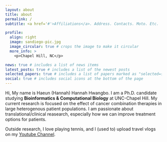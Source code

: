 ```yaml
---
layout: about
title: about
permalink: /
subtitle: <a href='#'>Affiliations</a>. Address. Contacts. Moto. Etc.

profile:
  align: right
  image: sandiego-pic.jpg
  image_circular: true # crops the image to make it circular
  more_info: >
    <p>Chapel Hill, NC</p>

news: true # includes a list of news items
latest_posts: true # includes a list of the newest posts
selected_papers: true # includes a list of papers marked as "selected={true}"
social: true # includes social icons at the bottom of the page
---
```


Hi, My name is Haeun (Hannah) Hannah Hwangbo. I am a Ph.D. candidate studying **Bioinformatics & Computational Biology** at UNC-Chapel Hill. My current research is focused on the effect of cancer combination therapies in large heterogenous patient populations. I am passionate about translational/clinical reasearch, especially how we can improve treatment options for patients.

Outside research, I love playing tennis, and I (used to) upload travel vlogs on my [Youtube Channel](https://www.youtube.com/channel/UCJjRadUEZXN-Xs_6Qvd11bQ).